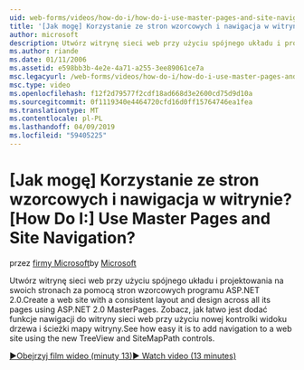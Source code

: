 ```yaml
---
uid: web-forms/videos/how-do-i/how-do-i-use-master-pages-and-site-navigation
title: '[Jak mogę] Korzystanie ze stron wzorcowych i nawigacja w witrynie? | Microsoft Docs'
author: microsoft
description: Utwórz witrynę sieci web przy użyciu spójnego układu i projektowania na swoich stronach za pomocą stron wzorcowych programu ASP.NET 2.0. Zobacz, jak łatwo jest dodać funkcje nawigacji do witryny sieci web...
ms.author: riande
ms.date: 01/11/2006
ms.assetid: e598bb3b-4e2e-4a71-a255-3ee89061ce7a
msc.legacyurl: /web-forms/videos/how-do-i/how-do-i-use-master-pages-and-site-navigation
msc.type: video
ms.openlocfilehash: f12f2d79577f2cdf18ad668d3e2600cd75d9d10a
ms.sourcegitcommit: 0f1119340e4464720cfd16d0ff15764746ea1fea
ms.translationtype: MT
ms.contentlocale: pl-PL
ms.lasthandoff: 04/09/2019
ms.locfileid: "59405225"
---
```

# <a name="how-do-i-use-master-pages-and-site-navigation"></a><span data-ttu-id="223c3-105">[Jak mogę] Korzystanie ze stron wzorcowych i nawigacja w witrynie?</span><span class="sxs-lookup"><span data-stu-id="223c3-105">[How Do I:] Use Master Pages and Site Navigation?</span></span>

<span data-ttu-id="223c3-106">przez [firmy Microsoft](https://github.com/microsoft)</span><span class="sxs-lookup"><span data-stu-id="223c3-106">by [Microsoft](https://github.com/microsoft)</span></span>

<span data-ttu-id="223c3-107">Utwórz witrynę sieci web przy użyciu spójnego układu i projektowania na swoich stronach za pomocą stron wzorcowych programu ASP.NET 2.0.</span><span class="sxs-lookup"><span data-stu-id="223c3-107">Create a web site with a consistent layout and design across all its pages using ASP.NET 2.0 MasterPages.</span></span> <span data-ttu-id="223c3-108">Zobacz, jak łatwo jest dodać funkcje nawigacji do witryny sieci web przy użyciu nowej kontrolki widoku drzewa i ścieżki mapy witryny.</span><span class="sxs-lookup"><span data-stu-id="223c3-108">See how easy it is to add navigation to a web site using the new TreeView and SiteMapPath controls.</span></span>

[<span data-ttu-id="223c3-109">&#9654;Obejrzyj film wideo (minuty 13)</span><span class="sxs-lookup"><span data-stu-id="223c3-109">&#9654; Watch video (13 minutes)</span></span>](https://channel9.msdn.com/Blogs/ASP-NET-Site-Videos/how-do-i-use-master-pages-and-site-navigation)
